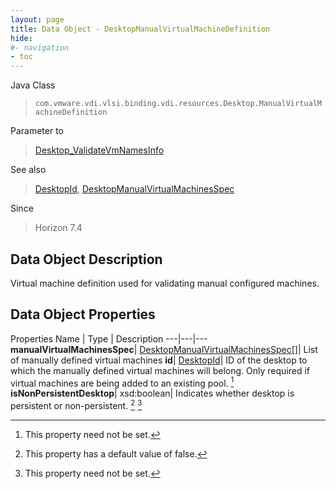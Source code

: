 ```yaml
---
layout: page
title: Data Object - DesktopManualVirtualMachineDefinition
hide:
#- navigation
- toc
---
```






Java Class
> `com.vmware.vdi.vlsi.binding.vdi.resources.Desktop.ManualVirtualMachineDefinition`

Parameter to
> [Desktop_ValidateVmNamesInfo](vdi.resources.Desktop.md#validateVmNamesInfo)

See also
> [DesktopId](vdi.entity.DesktopId.md), [DesktopManualVirtualMachinesSpec](vdi.resources.Desktop.ManualVirtualMachinesSpec.md)

Since
> Horizon 7.4


## Data Object Description

Virtual machine definition used for validating manual configured machines.

## Data Object Properties
Properties
Name |  Type |  Description
---|---|---
**manualVirtualMachinesSpec**| [DesktopManualVirtualMachinesSpec[]](vdi.resources.Desktop.ManualVirtualMachinesSpec.md)|  List of manually defined virtual machines
**id**| [DesktopId](vdi.entity.DesktopId.md)|  ID of the desktop to which the manually defined virtual machines will belong. Only required if virtual machines are being added to an existing pool. [^1]
**isNonPersistentDesktop**|  xsd:boolean|  Indicates whether desktop is persistent or non-persistent. [^5] [^1]
 


 


[^1]: This property need not be set.
[^5]: This property has a default value of false.